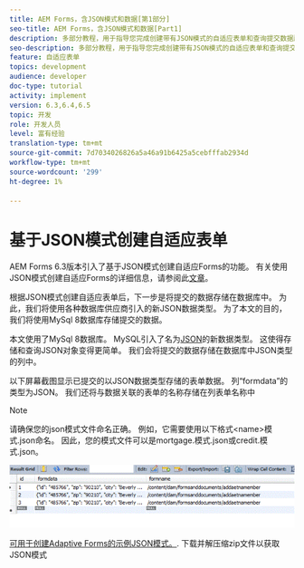 ```yaml
---
title: AEM Forms，含JSON模式和数据[第1部分]
seo-title: AEM Forms，含JSON模式和数据[Part1]
description: 多部分教程，用于指导您完成创建带有JSON模式的自适应表单和查询提交数据所涉及的步骤。
seo-description: 多部分教程，用于指导您完成创建带有JSON模式的自适应表单和查询提交数据所涉及的步骤。
feature: 自适应表单
topics: development
audience: developer
doc-type: tutorial
activity: implement
version: 6.3,6.4,6.5
topic: 开发
role: 开发人员
level: 富有经验
translation-type: tm+mt
source-git-commit: 7d7034026826a5a46a91b6425a5cebfffab2934d
workflow-type: tm+mt
source-wordcount: '299'
ht-degree: 1%

---
```



# 基于JSON模式创建自适应表单


AEM Forms 6.3版本引入了基于JSON模式创建自适应Forms的功能。 有关使用JSON模式创建自适应Forms的详细信息，请参阅此[文章](https://helpx.adobe.com/experience-manager/6-3/forms/using/adaptive-form-json-schema-form-model.html)。

根据JSON模式创建自适应表单后，下一步是将提交的数据存储在数据库中。 为此，我们将使用各种数据库供应商引入的新JSON数据类型。 为了本文的目的，我们将使用MySql 8数据库存储提交的数据。

本文使用了MySql 8数据库。 MySQL引入了名为[JSON](https://dev.mysql.com/doc/refman/8.0/en/json.html)的新数据类型。 这使得存储和查询JSON对象变得更简单。 我们会将提交的数据存储在数据库中JSON类型的列中。

以下屏幕截图显示已提交的以JSON数据类型存储的表单数据。 列“formdata”的类型为JSON。 我们还将与数据关联的表单的名称存储在列表单名称中

>[!NOTE]
>
>请确保您的json模式文件命名正确。 例如，它需要使用以下格式&lt;name>模式.json命名。 因此，您的模式文件可以是mortgage.模式.json或credit.模式.json。


![数据存储](assets/datastored.gif)


[可用于创建Adaptive Forms的示例JSON模式。](assets/samplejsonschemas.zip). 下载并解压缩zip文件以获取JSON模式

